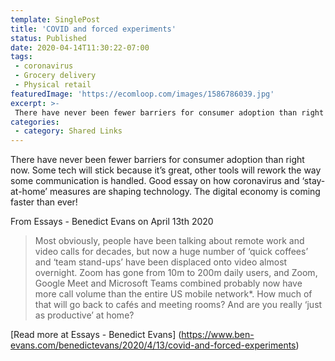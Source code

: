 ```yaml
---
template: SinglePost
title: 'COVID and forced experiments'
status: Published
date: 2020-04-14T11:30:22-07:00
tags:
 - coronavirus
 - Grocery delivery
 - Physical retail
featuredImage: 'https://ecomloop.com/images/1586786039.jpg'
excerpt: >-
 There have never been fewer barriers for consumer adoption than right now. Some tech will stick because it’s great, other tools will rework the way some communication is handled. Good essay on how coronavirus and ‘stay-at-home’ measures are shaping technology. The digital economy is coming faster than ever!
categories:
 - category: Shared Links
---
```

There have never been fewer barriers for consumer adoption than right now. Some tech will stick because it’s great, other tools will rework the way some communication is handled. Good essay on how coronavirus and ‘stay-at-home’ measures are shaping technology. The digital economy is coming faster than ever!

From Essays - Benedict Evans on April 13th 2020
> Most obviously, people have been talking about remote work and video calls for decades, but now a huge number of ‘quick coffees’ and ‘team stand-ups’ have been displaced onto video almost overnight. Zoom has gone from 10m to 200m daily users, and Zoom, Google Meet and Microsoft Teams combined probably now have more call volume than the entire US mobile network*. How much of that will go back to cafés and meeting rooms? And are you really ‘just as productive’ at home?

[Read more at Essays - Benedict Evans] (https://www.ben-evans.com/benedictevans/2020/4/13/covid-and-forced-experiments)
